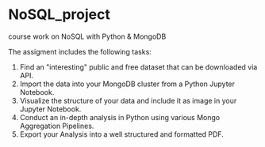# NoSQL_project
course work on NoSQL with Python &amp; MongoDB

The assigment includes the following tasks:

1. Find an "interesting" public and free dataset that can be downloaded via API.
2. Import the data into your MongoDB cluster from a Python Jupyter Notebook.
3. Visualize the structure of your data and include it as image in your Jupyter Notebook.
4. Conduct an in-depth analysis in Python using various Mongo Aggregation Pipelines.
5. Export your Analysis into a well structured and formatted PDF.
